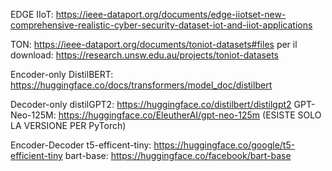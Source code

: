 EDGE IIoT: https://ieee-dataport.org/documents/edge-iiotset-new-comprehensive-realistic-cyber-security-dataset-iot-and-iiot-applications

TON: https://ieee-dataport.org/documents/toniot-datasets#files per il download: https://research.unsw.edu.au/projects/toniot-datasets

Encoder-only
DistilBERT: https://huggingface.co/docs/transformers/model_doc/distilbert

Decoder-only
distilGPT2: https://huggingface.co/distilbert/distilgpt2
GPT-Neo-125M: https://huggingface.co/EleutherAI/gpt-neo-125m (ESISTE SOLO LA VERSIONE PER PyTorch)


Encoder-Decoder
t5-efficent-tiny: https://huggingface.co/google/t5-efficient-tiny
bart-base: https://huggingface.co/facebook/bart-base


